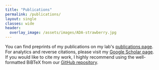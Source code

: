 ```yaml
---
title: "Publications"
permalink: /publications/
layout: single
classes: wide
header:
  overlay_image: /assets/images/ADA-strawberry.jpg
---
```

You can find preprints of my publications on my lab's [publications page](https://personalrobotics.cs.washington.edu/publications/).  
For analytics and reverse citations, please visit my [Google Scholar page](http://scholar.google.com/citations?hl=en&user=RCi98EAAAAAJ).  
If you would like to cite my work, I highly recommend using the well-formatted BiBTeX from our [GitHub repository](https://github.com/personalrobotics/pubs).